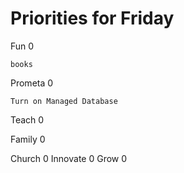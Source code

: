 # Priorities for Friday

Fun 0

    books

Prometa 0

    Turn on Managed Database

Teach 0

Family 0

Church 0
Innovate 0
Grow 0


